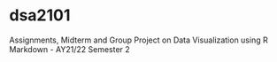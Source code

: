 # dsa2101
Assignments, Midterm and Group Project on Data Visualization using R Markdown - AY21/22 Semester 2
